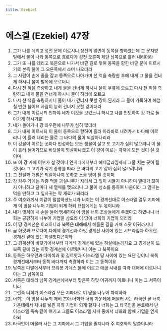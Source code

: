 ```yaml
---
title: Ezekiel
---
```


# 에스겔 (Ezekiel) 47장
1. 그가 나를 데리고 성전 문에 이르시니 성전의 앞면이 동쪽을 향하였는데 그 문지방 밑에서 물이 나와 동쪽으로 흐르다가 성전 오른쪽 제단 남쪽으로 흘러 내리더라
1. 그가 또 나를 데리고 북문으로 나가서 바깥 길로 꺾여 동쪽을 향한 바깥 문에 이르시기로 본즉 물이 그 오른쪽에서 스며 나오더라
1. 그 사람이 손에 줄을 잡고 동쪽으로 나아가며 천 척을 측량한 후에 내게 그 물을 건너게 하시니 물이 발목에 오르더니
1. 다시 천 척을 측량하고 내게 물을 건너게 하시니 물이 무릎에 오르고 다시 천 척을 측량하고 내게 물을 건너게 하시니 물이 허리에 오르고
1. 다시 천 척을 측량하시니 물이 내가 건너지 못할 강이 된지라 그 물이 가득하여 헤엄칠 만한 물이요 사람이 능히 건너지 못할 강이더라
1. 그가 내게 이르시되 인자야 네가 이것을 보았느냐 하시고 나를 인도하여 강 가로 돌아가게 하시기로
1. 내가 돌아가니 강 좌우편에 나무가 심히 많더라
1. 그가 내게 이르시되 이 물이 동쪽으로 향하여 흘러 아라바로 내려가서 바다에 이르리니 이 흘러 내리는 물로 그 바다의 물이 되살아나리라
1. 이 강물이 이르는 곳마다 번성하는 모든 생물이 살고 또 고기가 심히 많으리니 이 물이 흘러 들어가므로 바닷물이 되살아나겠고 이 강이 이르는 각처에 모든 것이 살 것이며
1. 또 이 강 가에 어부가 설 것이니 엔게디에서부터 에네글라임까지 그물 치는 곳이 될 것이라 그 고기가 각기 종류를 따라 큰 바다의 고기 같이 심히 많으려니와
1. 그 진펄과 개펄은 되살아나지 못하고 소금 땅이 될 것이며
1. 강 좌우 가에는 각종 먹을 과실나무가 자라서 그 잎이 시들지 아니하며 열매가 끊이지 아니하고 달마다 새 열매를 맺으리니 그 물이 성소를 통하여 나옴이라 그 열매는 먹을 만하고 그 잎사귀는 약 재료가 되리라
1. 주 여호와께서 이같이 말씀하셨느니라 너희는 이 경계선대로 이스라엘 열두 지파에게 이 땅을 나누어 기업이 되게 하되 요셉에게는 두 몫이니라
1. 내가 옛적에 내 손을 들어 맹세하여 이 땅을 너희 조상들에게 주겠다고 하였나니 너희는 공평하게 나누어 기업을 삼으라 이 땅이 너희의 기업이 되리라
1. 이 땅 경계선은 이러하니라 북쪽은 대해에서 헤들론 길을 거쳐 스닷 어귀까지니
1. 곧 하맛과 브로다며 다메섹 경계선과 하맛 경계선 사이에 있는 시브라임과 하우란 경계선 곁에 있는 하셀핫디곤이라
1. 그 경계선이 바닷가에서부터 다메섹 경계선에 있는 하살에논까지요 그 경계선이 또 북쪽 끝에 있는 하맛 경계선에 이르렀나니 이는 그 북쪽이요
1. 동쪽은 하우란과 다메섹과 및 길르앗과 이스라엘 땅 사이에 있는 요단 강이니 북쪽 경계선에서부터 동쪽 바다까지 측량하라 이는 그 동쪽이요
1. 남쪽은 다말에서부터 므리봇 가데스 물에 이르고 애굽 시내를 따라 대해에 이르나니 이는 그 남쪽이요
1. 서쪽은 대해라 남쪽 경계선에서부터 맞은쪽 하맛 어귀까지 이르나니 이는 그 서쪽이니라
1. 그런즉 너희가 이스라엘 모든 지파대로 이 땅을 나누어 차지하라
1. 너희는 이 땅을 나누되 제비 뽑아 너희와 너희 가운데에 머물러 사는 타국인 곧 너희 가운데에서 자녀를 낳은 자의 기업이 되게 할지니 너희는 그 타국인을 본토에서 난 이스라엘 족속 같이 여기고 그들도 이스라엘 지파 중에서 너희와 함께 기업을 얻게 하되
1. 타국인이 머물러 사는 그 지파에서 그 기업을 줄지니라 주 여호와의 말씀이니라